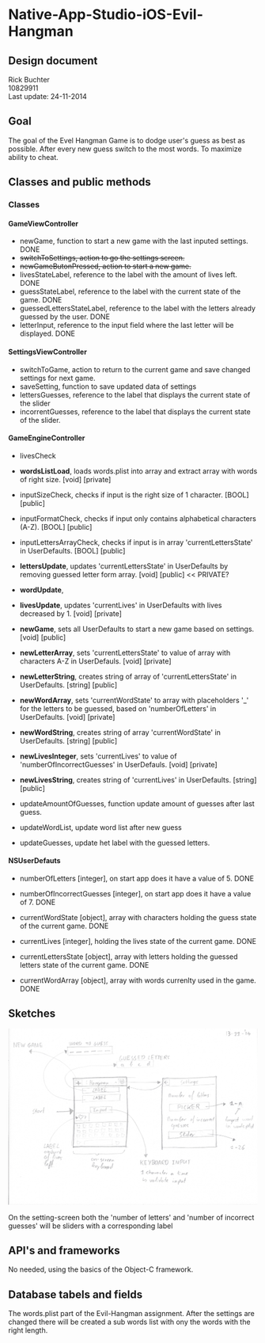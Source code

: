 Native-App-Studio-iOS-Evil-Hangman
==================================
Design document
---------------
Rick Buchter <br>
10829911 <br>
Last update: 24-11-2014


## Goal 
The goal of the Evel Hangman Game is to dodge user's guess as best as possible. 
After every new guess switch to the most words. To maximize ability to cheat. 
	
## Classes and public methods 

### Classes
#### GameViewController
- newGame, function to start a new game with the last inputed settings. DONE
- <del>switchToSettings, action to go the settings screen.</del>
- <del>newGameButonPressed, action to start a new game.</del>
- livesStateLabel, reference to the label with the amount of lives left. DONE
- guessStateLabel, reference to the label with the current state of the game. DONE
- guessedLettersStateLabel, reference to the label with the letters already guessed by the user. DONE
- letterInput, reference to the input field where the last letter will be displayed. DONE

#### SettingsViewController
- switchToGame, action to return to the current game and save changed settings for next game. 
- saveSetting, function to save updated data of settings
- lettersGuesses, reference to the label that displays the current state of the slider
- incorrentGuesses, reference to the label that displays the current state of the slider. 

#### GameEngineController
- livesCheck

- **wordsListLoad**, loads words.plist into array and extract array with words of right size. [void] [private]

- inputSizeCheck, checks if input is the right size of 1 character. [BOOL] [public]
- inputFormatCheck, checks if input only contains alphabetical characters (A-Z). [BOOL] [public]
- inputLettersArrayCheck, checks if input is in array 'currentLettersState' in UserDefaults. [BOOL] [public] 

- **lettersUpdate**, updates 'currentLettersState' in UserDefaults by removing guessed letter form array. [void] [public] << PRIVATE?
- **wordUpdate**, 
- **livesUpdate**, updates 'currentLives' in UserDefaults with lives decreased by 1. [void] [private]

- **newGame**, sets all UserDefaults to start a new game based on settings. [void] [public]

- **newLetterArray**, sets 'currentLettersState' to value of array with characters A-Z in UserDefauls. [void] [private]
- **newLetterString**, creates string of array of 'currentLettersState' in UserDefaults. [string] [public]

- **newWordArray**, sets 'currentWordState' to array with placeholders '_' for the letters to be guessed,
based on 'numberOfLetters' in UserDefaults. [void] [private]
- **newWordString**, creates string of array 'currentWordState' in UserDefaults. [string] [public]

- **newLivesInteger**, sets 'currentLives' to value of 'numberOfIncorrectGuesses' in UserDefauls. [void] [private]
- **newLivesString**, creates string of 'currentLives' in UserDefaults. [string] [public]


- updateAmountOfGuesses, function update amount of guesses after last guess.
- updateWordList, update word list after new guess
- updateGuesses, update het label with the guessed letters. 

#### NSUserDefauts 
- numberOfLetters [integer], on start app does it have a value of 5. DONE
- numberOfIncorrectGuesses [integer], on start app does it have a value of 7. DONE

- currentWordState [object], array with characters holding the guess state of the current game. DONE
- currentLives [integer], holding the lives state of the current game. DONE
- currentLettersState [object], array with letters holding the guessed letters state of the current game. DONE
- currentWordArray [object], array with words currenlty used in the game. DONE


## Sketches 
![alt text][id]

[id]: 20141114UXopzet.jpeg "14-11-2014 UX opzet"

On the setting-screen both the 'number of letters' and 'number of incorrect guesses' will be sliders with a corresponding label 


## API's and frameworks
No needed, using the basics of the Object-C framework.

## Database tabels and fields
The words.plist part of the Evil-Hangman assignment. After the settings are changed there will be created a sub words list with ony the words with the right length. 